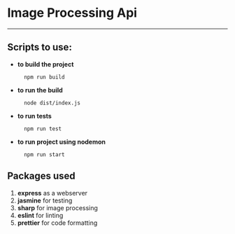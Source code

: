 # Image Processing Api
****
## Scripts to use:
- **to build the project**

        npm run build
- **to run the build**

        node dist/index.js
- **to run tests**

        npm run test
- **to run project using nodemon**
    
        npm run start

## Packages used
1. **express** as a webserver
2. **jasmine** for testing
3. **sharp** for image processing
4. **eslint** for linting
5. **prettier** for code formatting